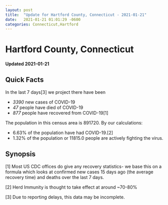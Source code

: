 ```yaml
---
layout: post
title:  "Update for Hartford County, Connecticut - 2021-01-21"
date:   2021-01-21 01:01:29 -0600
categories: Connecticut,Hartford
---
```


# Hartford County, Connecticut
#### Updated 2021-01-21

## Quick Facts

In the last 7 days[3] we project there have been
- *3390* new cases of COVID-19
- *47* people have died of COVID-19
- *877* people have recovered from COVID-19[1]

The population in this census area is 891720. By our calculations:
- 6.63% of the population have had COVID-19.[2]
- 1.32% of the population or 11815.0 people are actively fighting the virus.

## Synopsis




[1] Most US CDC offices do give any recovery statistics- we base this on a formula which looks at confirmed new cases
15 days ago (the average recovery time) and deaths over the last 7 days.

[2] Herd Immunity is thought to take effect at around ~70-80%

[3] Due to reporting delays, this data may be incomplete.
 
    